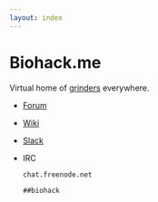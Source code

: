 ```yaml
---
layout: index
---
```


# Biohack.me
Virtual home of [grinders](https://en.wikipedia.org/wiki/Grinder_(biohacking)) everywhere.

* [Forum](https://forum.biohack.me)

* [Wiki](http://wiki.biohack.me)

* [Slack](https://bhme-slack.herokuapp.com/)

* IRC

  `chat.freenode.net`

  `##biohack`
